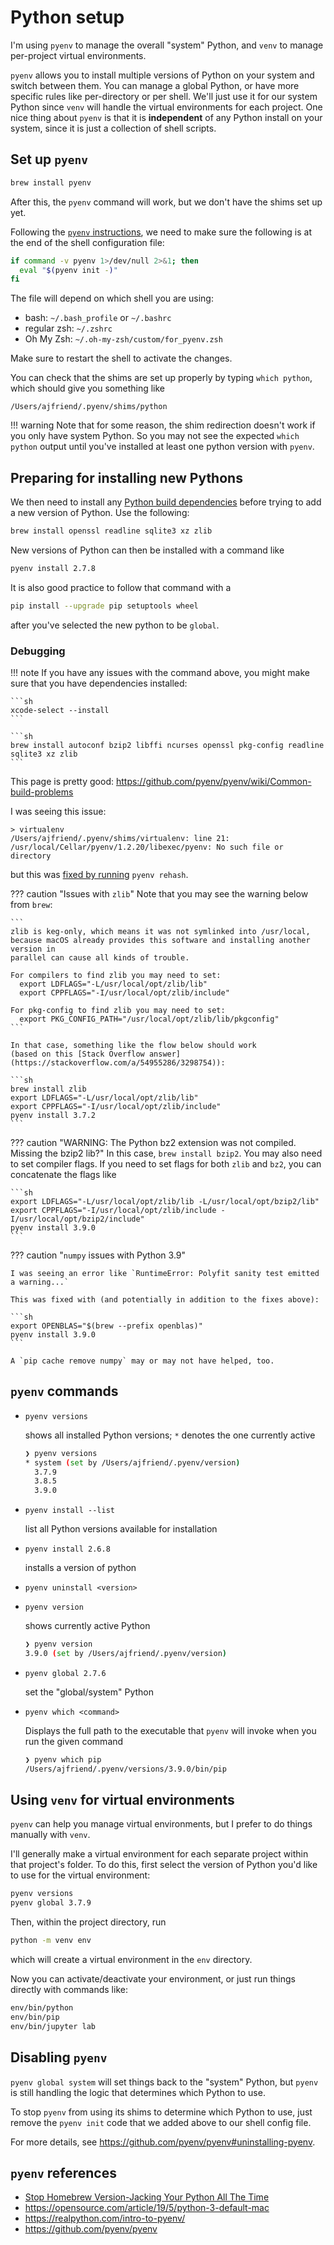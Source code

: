 # Python setup

I'm using `pyenv` to manage the overall "system" Python, and `venv` to manage
per-project virtual environments.

`pyenv` allows you to install multiple versions of Python on your system
and switch between them. You can manage a global Python, or have more
specific rules like per-directory or per shell. We'll just use
it for our system Python since `venv` will handle the virtual environments
for each project.
One nice thing about `pyenv` is that it is **independent** of any Python
install on your system, since it is just a collection of shell scripts.


## Set up `pyenv`

```sh
brew install pyenv
```

After this, the `pyenv` command will work, but we don't have the shims
set up yet.

Following the [`pyenv` instructions](https://github.com/pyenv/pyenv), we need
to make sure the following is at the end of the shell configuration file:

```sh
if command -v pyenv 1>/dev/null 2>&1; then
  eval "$(pyenv init -)"
fi
```

The file will depend on which shell you are using:

- bash: `~/.bash_profile` or `~/.bashrc`
- regular zsh: `~/.zshrc`
- Oh My Zsh: `~/.oh-my-zsh/custom/for_pyenv.zsh`

Make sure to restart the shell to activate the changes.

You can check that the shims are set up properly by typing
`which python`, which should give you something like

```
/Users/ajfriend/.pyenv/shims/python
```

!!! warning
    Note that for some reason, the shim redirection doesn't work
    if you only have system Python. So you may not see
    the expected `which python` output until you've installed
    at least one python version with `pyenv`.

## Preparing for installing new Pythons

We then need to install any [Python build dependencies](https://github.com/pyenv/pyenv/wiki#suggested-build-environment)
before trying to add a new version of Python. Use the following:

```sh
brew install openssl readline sqlite3 xz zlib
```

New versions of Python can then be installed with a command like

```sh
pyenv install 2.7.8
```

It is also good practice to follow that command with a 

```sh
pip install --upgrade pip setuptools wheel
```

after you've selected the new python to be `global`.

### Debugging


!!! note
    If you have any issues with the command above, you might make sure that you
    have dependencies installed:

    ```sh
    xcode-select --install
    ```    

    ```sh
    brew install autoconf bzip2 libffi ncurses openssl pkg-config readline sqlite3 xz zlib
    ```

This page is pretty good: https://github.com/pyenv/pyenv/wiki/Common-build-problems

I was seeing this issue:

```
> virtualenv
/Users/ajfriend/.pyenv/shims/virtualenv: line 21: /usr/local/Cellar/pyenv/1.2.20/libexec/pyenv: No such file or directory
```

but this was [fixed by running](https://github.com/Homebrew/brew/issues/1457) `pyenv rehash`.

??? caution "Issues with `zlib`"
    Note that you may see the warning below from `brew`:

    ```
    zlib is keg-only, which means it was not symlinked into /usr/local,
    because macOS already provides this software and installing another version in
    parallel can cause all kinds of trouble.

    For compilers to find zlib you may need to set:
      export LDFLAGS="-L/usr/local/opt/zlib/lib"
      export CPPFLAGS="-I/usr/local/opt/zlib/include"

    For pkg-config to find zlib you may need to set:
      export PKG_CONFIG_PATH="/usr/local/opt/zlib/lib/pkgconfig"
    ```

    In that case, something like the flow below should work
    (based on this [Stack Overflow answer](https://stackoverflow.com/a/54955286/3298754)):

    ```sh
    brew install zlib
    export LDFLAGS="-L/usr/local/opt/zlib/lib"
    export CPPFLAGS="-I/usr/local/opt/zlib/include"
    pyenv install 3.7.2
    ```


??? caution "WARNING: The Python bz2 extension was not compiled. Missing the bzip2 lib?"
    In this case, `brew install bzip2`. You may also need to set compiler
    flags. If you need to set flags for both `zlib` and `bz2`, you can
    concatenate the flags like

    ```sh
    export LDFLAGS="-L/usr/local/opt/zlib/lib -L/usr/local/opt/bzip2/lib"
    export CPPFLAGS="-I/usr/local/opt/zlib/include -I/usr/local/opt/bzip2/include"
    pyenv install 3.9.0
    ```

??? caution "`numpy` issues with Python 3.9"

    I was seeing an error like `RuntimeError: Polyfit sanity test emitted a warning...`

    This was fixed with (and potentially in addition to the fixes above):

    ```sh
    export OPENBLAS="$(brew --prefix openblas)"
    pyenv install 3.9.0
    ```

    A `pip cache remove numpy` may or may not have helped, too.


## `pyenv` commands

- `pyenv versions`

    shows all installed Python versions; `*` denotes the one currently active

    ```sh
    ❯ pyenv versions
    * system (set by /Users/ajfriend/.pyenv/version)
      3.7.9
      3.8.5
      3.9.0
    ```

- `pyenv install --list`

    list all Python versions available for installation

- `pyenv install 2.6.8`

    installs a version of python

- `pyenv uninstall <version>`
- `pyenv version`
    
    shows currently active Python

    ```sh
    ❯ pyenv version
    3.9.0 (set by /Users/ajfriend/.pyenv/version)
    ```

- `pyenv global 2.7.6`

    set the "global/system" Python

- `pyenv which <command>`
    
    Displays the full path to the executable that `pyenv` will invoke when you
    run the given command

    ```sh
    ❯ pyenv which pip
    /Users/ajfriend/.pyenv/versions/3.9.0/bin/pip
    ```

## Using `venv` for virtual environments

`pyenv` can help you manage virtual environments, but I prefer to do things
manually with `venv`.

I'll generally make a virtual environment for each separate project within
that project's folder. To do this, first select the version of Python
you'd like to use for the virtual environment:

```sh
pyenv versions
pyenv global 3.7.9
```

Then, within the project directory, run

```sh
python -m venv env
```

which will create a virtual environment in the `env` directory.

Now you can activate/deactivate your environment, or just run things directly
with commands like:

```sh
env/bin/python
env/bin/pip
env/bin/jupyter lab
```


## Disabling `pyenv`

`pyenv global system` will set things back to the "system" Python,
but `pyenv` is still handling the logic that determines which Python to use.

To stop `pyenv` from using its shims to determine which Python to use,
just remove the `pyenv init` code that we added above to our shell config file.

For more details, see https://github.com/pyenv/pyenv#uninstalling-pyenv.

## `pyenv` references

- [Stop Homebrew Version-Jacking Your Python All The Time](https://matt.sh/unify-python)
- https://opensource.com/article/19/5/python-3-default-mac
- https://realpython.com/intro-to-pyenv/
- https://github.com/pyenv/pyenv
